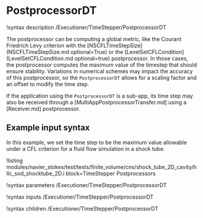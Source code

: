 # PostprocessorDT

!syntax description /Executioner/TimeStepper/PostprocessorDT

The postprocessor can be computing a global metric, like the Courant Friedrich Levy criterion
with the [NSCFLTimeStepSize](NSCFLTimeStepSize.md optional=True) or the
[LevelSetCFLCondition](LevelSetCFLCondition.md optional=true) postprocessor. In those cases,
the postprocessor computes the maximum value of the timestep that should ensure stability.
Variations in numerical schemes may impact the accuracy of this postprocessor, so the
`PostprocessorDT` allows for a scaling factor and an offset to modify the time step.

If the application using the `PostprocessorDT` is a sub-app, its time step may also be
received through a [MultiAppPostprocessorTransfer.md] using a [Receiver.md] postprocessor.

## Example input syntax

In this example, we set the time step to be the maximum value allowable under a CFL criterion for
a fluid flow simulation in a shock tube.

!listing modules/navier_stokes/test/tests/finite_volume/cns/shock_tube_2D_cavity/hllc_sod_shocktube_2D.i block=TimeStepper Postprocessors

!syntax parameters /Executioner/TimeStepper/PostprocessorDT

!syntax inputs /Executioner/TimeStepper/PostprocessorDT

!syntax children /Executioner/TimeStepper/PostprocessorDT
